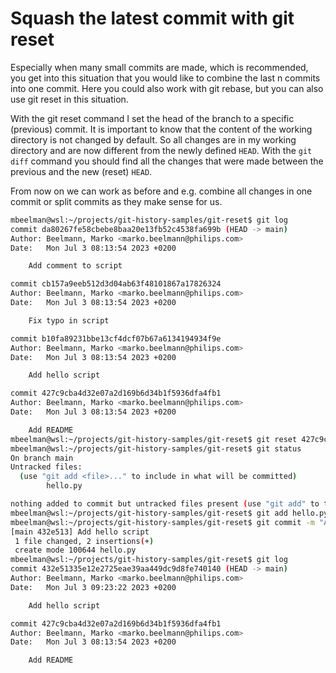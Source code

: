 # Squash the latest commit with git reset

Especially when many small commits are made, which is recommended, you get into this situation that you would like to combine the last n commits into one commit. Here you could also work with git rebase, but you can also use git reset in this situation.

With the git reset command I set the head of the branch to a specific (previous) commit. It is important to know that the content of the working directory is not changed by default. So all changes are in my working directory and are now different from the newly defined `HEAD`. With the `git diff` command you should find all the changes that were made between the previous and the new (reset) `HEAD`.

From now on we can work as before and e.g. combine all changes in one commit or split commits as they make sense for us.

```bash
mbeelman@wsl:~/projects/git-history-samples/git-reset$ git log
commit da80267fe58cbebe8baa20e13fb52c4538fa699b (HEAD -> main)
Author: Beelmann, Marko <marko.beelmann@philips.com>
Date:   Mon Jul 3 08:13:54 2023 +0200

    Add comment to script

commit cb157a9eeb512d3d04ab63f48101867a17826324
Author: Beelmann, Marko <marko.beelmann@philips.com>
Date:   Mon Jul 3 08:13:54 2023 +0200

    Fix typo in script

commit b10fa89231bbe13cf4dcf07b67a6134194934f9e
Author: Beelmann, Marko <marko.beelmann@philips.com>
Date:   Mon Jul 3 08:13:54 2023 +0200

    Add hello script

commit 427c9cba4d32e07a2d169b6d34b1f5936dfa4fb1
Author: Beelmann, Marko <marko.beelmann@philips.com>
Date:   Mon Jul 3 08:13:54 2023 +0200

    Add README
mbeelman@wsl:~/projects/git-history-samples/git-reset$ git reset 427c9cba4
mbeelman@wsl:~/projects/git-history-samples/git-reset$ git status
On branch main
Untracked files:
  (use "git add <file>..." to include in what will be committed)
        hello.py

nothing added to commit but untracked files present (use "git add" to track)
mbeelman@wsl:~/projects/git-history-samples/git-reset$ git add hello.py 
mbeelman@wsl:~/projects/git-history-samples/git-reset$ git commit -m "Add hello script"
[main 432e513] Add hello script
 1 file changed, 2 insertions(+)
 create mode 100644 hello.py
mbeelman@wsl:~/projects/git-history-samples/git-reset$ git log
commit 432e51335e12e2725eae39aa449dc9d8fe740140 (HEAD -> main)
Author: Beelmann, Marko <marko.beelmann@philips.com>
Date:   Mon Jul 3 09:23:22 2023 +0200

    Add hello script

commit 427c9cba4d32e07a2d169b6d34b1f5936dfa4fb1
Author: Beelmann, Marko <marko.beelmann@philips.com>
Date:   Mon Jul 3 08:13:54 2023 +0200

    Add README
```
